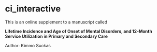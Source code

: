 # ci_interactive

This is an online supplement to a manuscript called

**Lifetime Incidence and Age of Onset of Mental Disorders, and 12-Month Service Utilization in Primary and Secondary Care**

Author: Kimmo Suokas


